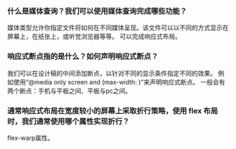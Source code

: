 ### 什么是媒体查询？我们可以使用媒体查询完成哪些功能？
媒体类型允许你指定文件将如何在不同媒体呈现。该文件可以以不同的方式显示在屏幕上，在纸张上，或听觉浏览器等等。
可以完成响应式布局。
### 响应式断点指的是什么？如何声明响应式断点？
我们可以在设计稿的中间添加断点，以针对不同的显示条件指定不同的效果。
例如使用“@media only screen and (max-width: )”来声明响应式断点。
一般会有两个断点：手机与平板之间、平板与pc之间。
### 通常响应式布局在宽度较小的屏幕上采取折行策略，使用 flex 布局时，我们通常使用哪个属性实现折行？
flex-warp属性。